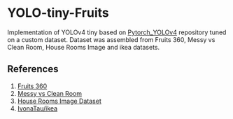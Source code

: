 # YOLO-tiny-Fruits
Implementation of YOLOv4 tiny based on [Pytorch_YOLOv4](https://github.com/WongKinYiu/PyTorch_YOLOv4) repository tuned on a custom dataset. Dataset was assembled from Fruits 360, Messy vs Clean Room, House Rooms Image and ikea datasets.

## References
1. [Fruits 360](https://www.kaggle.com/moltean/fruits)
2. [Messy vs Clean Room](https://www.kaggle.com/cdawn1/messy-vs-clean-room)
3. [House Rooms Image Dataset](https://www.kaggle.com/robinreni/house-rooms-image-dataset)
3. [IvonaTau/ikea](https://github.com/IvonaTau/ikea)
